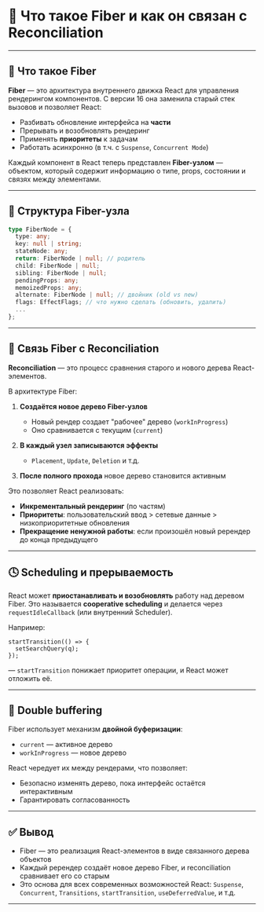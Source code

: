 # 🧬 Что такое Fiber и как он связан с Reconciliation

---

## 🔷 Что такое Fiber

**Fiber** — это архитектура внутреннего движка React для управления рендерингом компонентов. С версии 16 она заменила старый стек вызовов и позволяет React:

- Разбивать обновление интерфейса на **части**
- Прерывать и возобновлять рендеринг
- Применять **приоритеты** к задачам
- Работать асинхронно (в т.ч. с `Suspense`, `Concurrent Mode`)

Каждый компонент в React теперь представлен **Fiber-узлом** — объектом, который содержит информацию о типе, props, состоянии и связях между элементами.

---

## 🧱 Структура Fiber-узла

```ts
type FiberNode = {
  type: any;
  key: null | string;
  stateNode: any;
  return: FiberNode | null; // родитель
  child: FiberNode | null;
  sibling: FiberNode | null;
  pendingProps: any;
  memoizedProps: any;
  alternate: FiberNode | null; // двойник (old vs new)
  flags: EffectFlags; // что нужно сделать (обновить, удалить)
  ...
};
```

---

## 🔄 Связь Fiber с Reconciliation

**Reconciliation** — это процесс сравнения старого и нового дерева React-элементов.

В архитектуре Fiber:

1. **Создаётся новое дерево Fiber-узлов**

   - Новый рендер создает "рабочее" дерево (`workInProgress`)
   - Оно сравнивается с текущим (`current`)

2. **В каждый узел записываются эффекты**

   - `Placement`, `Update`, `Deletion` и т.д.

3. **После полного прохода** новое дерево становится активным

Это позволяет React реализовать:

- **Инкрементальный рендеринг** (по частям)
- **Приоритеты**: пользовательский ввод > сетевые данные > низкоприоритетные обновления
- **Прекращение ненужной работы**: если произошёл новый ререндер до конца предыдущего

---

## 🕓 Scheduling и прерываемость

React может **приостанавливать и возобновлять** работу над деревом Fiber. Это называется **cooperative scheduling** и делается через `requestIdleCallback` (или внутренний Scheduler).

Например:

```tsx
startTransition(() => {
  setSearchQuery(q);
});
```

— `startTransition` понижает приоритет операции, и React может отложить её.

---

## 🔁 Double buffering

Fiber использует механизм **двойной буферизации**:

- `current` — активное дерево
- `workInProgress` — новое дерево

React чередует их между рендерами, что позволяет:

- Безопасно изменять дерево, пока интерфейс остаётся интерактивным
- Гарантировать согласованность

---

## ✅ Вывод

- Fiber — это реализация React-элементов в виде связанного дерева объектов
- Каждый ререндер создаёт новое дерево Fiber, и reconciliation сравнивает его со старым
- Это основа для всех современных возможностей React: `Suspense`, `Concurrent`, `Transitions`, `startTransition`, `useDeferredValue`, и т.д.

---
